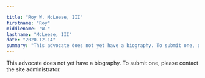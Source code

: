 ```yaml
---

title: "Roy W. McLeese, III"
firstname: "Roy"
middlename: "W."
lastname: "McLeese, III"
date: "2020-12-14"
summary: "This advocate does not yet have a biography. To submit one, please contact the site administrator."
---
```

This advocate does not yet have a biography. To submit one, please contact the site administrator.

